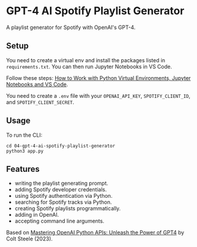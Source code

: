 # GPT-4 AI Spotify Playlist Generator

A playlist generator for Spotify with OpenAI's GPT-4.

<!-- <p align="center">
    <img src="screenshot.png">
</p> -->

## Setup

You need to create a virtual env and install the packages listed in `requirements.txt`. You can then run Jupyter Notebooks in VS Code.

Follow these steps: [How to Work with Python Virtual Environments, Jupyter Notebooks and VS Code](https://python.plainenglish.io/how-to-work-with-python-virtual-environments-jupyter-notebooks-and-vs-code-536fac3d93a1).

You need to create a `.env` file with your `OPENAI_API_KEY`, `SPOTIFY_CLIENT_ID`, and `SPOTIFY_CLIENT_SECRET`.

## Usage

To run the CLI:

```
cd 04-gpt-4-ai-spotify-playlist-generator
python3 app.py
```

## Features

- writing the playlist generating prompt.
- adding Spotify developer credentials.
- using Spotify authentication via Python.
- searching for Spotify tracks via Python.
- creating Spotify playlists programmatically.
- adding in OpenAI.
- accepting command line arguments.

Based on [Mastering OpenAI Python APIs: Unleash the Power of GPT4](https://www.udemy.com/course/mastering-openai/) by Colt Steele (2023).
